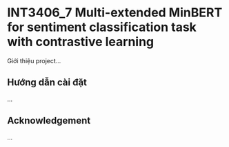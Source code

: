 # INT3406_7 Multi-extended MinBERT for sentiment classification task with contrastive learning 
Giới thiệu project...
## Hướng dẫn cài đặt
...
## Acknowledgement
...
